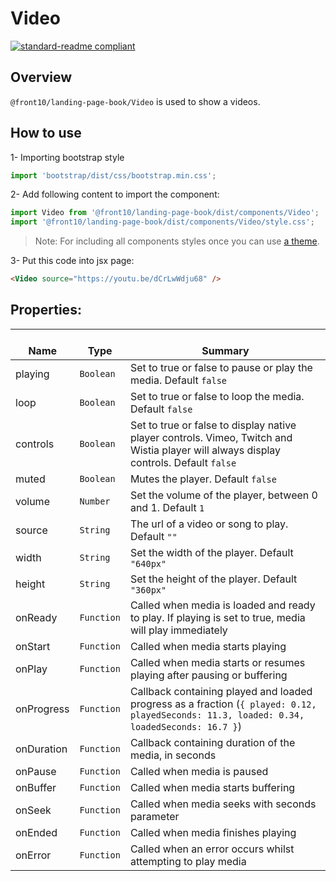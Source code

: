 # Video

[![standard-readme compliant](https://img.shields.io/badge/standard--readme-OK-green.svg?style=flat-square)](https://github.com/RichardLitt/standard-readme)

## Overview

`@front10/landing-page-book/Video` is used to show a videos.

## How to use

1- Importing bootstrap style

```js
import 'bootstrap/dist/css/bootstrap.min.css';
```

2- Add following content to import the component:

```js
import Video from '@front10/landing-page-book/dist/components/Video';
import '@front10/landing-page-book/dist/components/Video/style.css';
```

> Note: For including all components styles once you can use [a theme](https://github.com/front10/landing-page-book/wiki/Theming).

3- Put this code into jsx page:

```html
<Video source="https://youtu.be/dCrLwWdju68" />
```

## Properties:

| </br>Name  | </br>Type  | </br>Summary                                                                                                                              |
| ---------- | ---------- | ----------------------------------------------------------------------------------------------------------------------------------------- |
| playing    | `Boolean`  | Set to true or false to pause or play the media. Default `false`                                                                          |
| loop       | `Boolean`  | Set to true or false to loop the media. Default `false`                                                                                   |
| controls   | `Boolean`  | Set to true or false to display native player controls. Vimeo, Twitch and Wistia player will always display controls. Default `false`     |
| muted      | `Boolean`  | Mutes the player. Default `false`                                                                                                         |
| volume     | `Number`   | Set the volume of the player, between 0 and 1. Default `1`                                                                                |
| source     | `String`   | The url of a video or song to play. Default `""`                                                                                          |
| width      | `String`   | Set the width of the player. Default `"640px"`                                                                                            |
| height     | `String`   | Set the height of the player. Default `"360px"`                                                                                           |
| onReady    | `Function` | Called when media is loaded and ready to play. If playing is set to true, media will play immediately                                     |
| onStart    | `Function` | Called when media starts playing                                                                                                          |
| onPlay     | `Function` | Called when media starts or resumes playing after pausing or buffering                                                                    |
| onProgress | `Function` | Callback containing played and loaded progress as a fraction (`{ played: 0.12, playedSeconds: 11.3, loaded: 0.34, loadedSeconds: 16.7 }`) |
| onDuration | `Function` | Callback containing duration of the media, in seconds                                                                                     |
| onPause    | `Function` | Called when media is paused                                                                                                               |
| onBuffer   | `Function` | Called when media starts buffering                                                                                                        |
| onSeek     | `Function` | Called when media seeks with seconds parameter                                                                                            |
| onEnded    | `Function` | Called when media finishes playing                                                                                                        |
| onError    | `Function` | Called when an error occurs whilst attempting to play media                                                                               |
